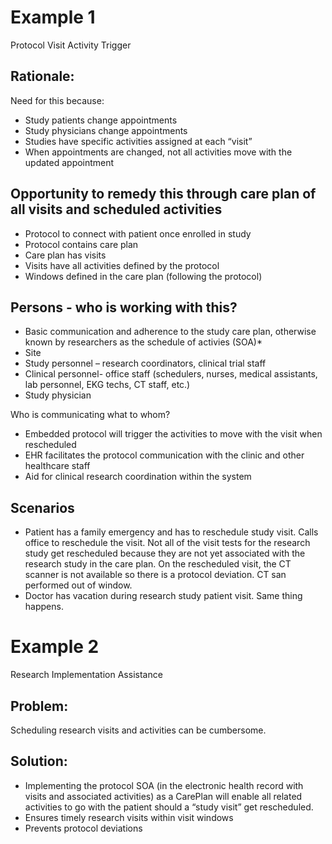 # Example 1

Protocol Visit Activity Trigger

## Rationale:
Need for this because:
* Study patients change appointments
* Study physicians change appointments
* Studies have specific activities assigned at each “visit”
* When appointments are changed, not all activities move with the updated appointment

## Opportunity to remedy this through care plan of all visits and scheduled activities
* Protocol to connect with patient once enrolled in study
* Protocol contains care plan
* Care plan has visits
* Visits have all activities defined by the protocol
* Windows defined in the care plan (following the protocol)

## Persons - who is working with this?
* Basic communication and adherence to the study care plan, otherwise known by researchers as the schedule of activies (SOA)*
* Site
* Study personnel – research coordinators, clinical trial staff
* Clinical personnel- office staff (schedulers, nurses, medical assistants, lab personnel, EKG techs, CT staff, etc.)
* Study physician

Who is communicating what to whom?
* Embedded protocol will trigger the activities to move with the visit when rescheduled
* EHR facilitates the protocol communication with the clinic and other healthcare staff
* Aid for clinical research coordination within the system

## Scenarios
* Patient has a family emergency and has to reschedule study visit.  Calls office to reschedule the visit.  Not all of the visit tests for the research study get rescheduled because they are not yet associated with the research study in the care plan.  On the rescheduled visit, the CT scanner is not available so there is a protocol deviation. CT san performed out of window.
* Doctor has vacation during research study patient visit. Same thing happens.



# Example 2

Research Implementation Assistance

## Problem:
Scheduling research visits and activities can be cumbersome.

## Solution:
* Implementing the protocol SOA (in the electronic health record with visits and associated activities) as a CarePlan will enable all related activities to go with the patient should a “study visit” get rescheduled.
* Ensures timely research visits within visit windows
* Prevents protocol deviations 




